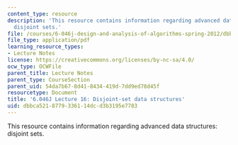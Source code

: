 ```yaml
---
content_type: resource
description: 'This resource contains information regarding advanced data structures:
  disjoint sets.'
file: /courses/6-046j-design-and-analysis-of-algorithms-spring-2012/dbbca5218779336114dcd3b3195e7783_MIT6_046JS12_lec16.pdf
file_type: application/pdf
learning_resource_types:
- Lecture Notes
license: https://creativecommons.org/licenses/by-nc-sa/4.0/
ocw_type: OCWFile
parent_title: Lecture Notes
parent_type: CourseSection
parent_uid: 54da7b67-8d41-8434-419d-7dd9ed78d45f
resourcetype: Document
title: '6.046J Lecture 16: Disjoint-set data structures'
uid: dbbca521-8779-3361-14dc-d3b3195e7783
---
```

This resource contains information regarding advanced data structures: disjoint sets.